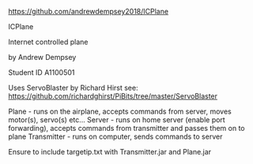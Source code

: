 https://github.com/andrewdempsey2018/ICPlane

ICPlane

Internet controlled plane

by Andrew Dempsey

Student ID A1100501

Uses ServoBlaster by Richard Hirst see:
https://github.com/richardghirst/PiBits/tree/master/ServoBlaster

Plane - runs on the airplane, accepts commands from server, moves motor(s), servo(s) etc...
Server - runs on home server (enable port forwarding), accepts commands from transmitter and passes them on to plane
Transmitter - runs on computer, sends commands to server

Ensure to include targetip.txt with Transmitter.jar and Plane.jar

